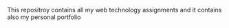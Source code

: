 This repositroy contains all my web technology assignments and it contains also my personal portfolio
